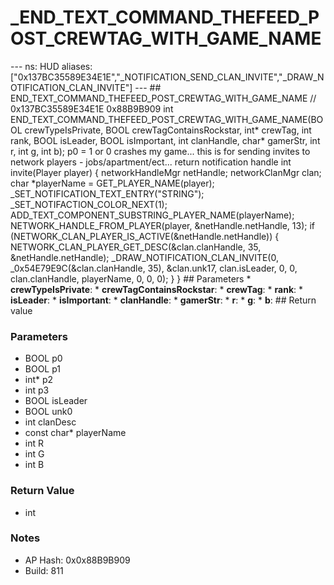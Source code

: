 # _END_TEXT_COMMAND_THEFEED_POST_CREWTAG_WITH_GAME_NAME

--- ns: HUD aliases: ["0x137BC35589E34E1E","_NOTIFICATION_SEND_CLAN_INVITE","_DRAW_NOTIFICATION_CLAN_INVITE"] --- ## END_TEXT_COMMAND_THEFEED_POST_CREWTAG_WITH_GAME_NAME  // 0x137BC35589E34E1E 0x88B9B909 int END_TEXT_COMMAND_THEFEED_POST_CREWTAG_WITH_GAME_NAME(BOOL crewTypeIsPrivate, BOOL crewTagContainsRockstar, int* crewTag, int rank, BOOL isLeader, BOOL isImportant, int clanHandle, char* gamerStr, int r, int g, int b);  p0 = 1 or 0 crashes my game... this is for sending invites to network players - jobs/apartment/ect... return notification handle int invite(Player player) { networkHandleMgr netHandle; networkClanMgr clan; char *playerName = GET_PLAYER_NAME(player); _SET_NOTIFICATION_TEXT_ENTRY("STRING"); _SET_NOTIFACTION_COLOR_NEXT(1); ADD_TEXT_COMPONENT_SUBSTRING_PLAYER_NAME(playerName); NETWORK_HANDLE_FROM_PLAYER(player, &netHandle.netHandle, 13); if (NETWORK_CLAN_PLAYER_IS_ACTIVE(&netHandle.netHandle)) { NETWORK_CLAN_PLAYER_GET_DESC(&clan.clanHandle, 35, &netHandle.netHandle); _DRAW_NOTIFICATION_CLAN_INVITE(0, _0x54E79E9C(&clan.clanHandle, 35), &clan.unk17, clan.isLeader, 0, 0, clan.clanHandle, playerName, 0, 0, 0); } }  ## Parameters * **crewTypeIsPrivate**: * **crewTagContainsRockstar**: * **crewTag**: * **rank**: * **isLeader**: * **isImportant**: * **clanHandle**: * **gamerStr**: * **r**: * **g**: * **b**:  ## Return value

### Parameters
* BOOL p0
* BOOL p1
* int* p2
* int p3
* BOOL isLeader
* BOOL unk0
* int clanDesc
* const char* playerName
* int R
* int G
* int B

### Return Value
* int

### Notes
* AP Hash: 0x0x88B9B909
* Build: 811

